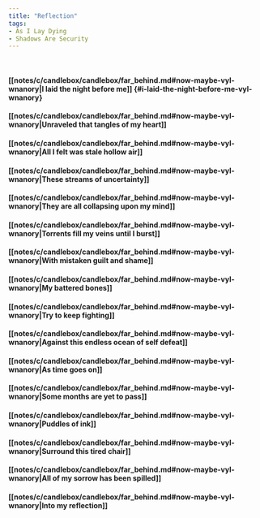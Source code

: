 ```yaml
---
title: "Reflection"
tags:
- As I Lay Dying
- Shadows Are Security
---
```

&nbsp;
#### [[notes/c/candlebox/candlebox/far_behind.md#now-maybe-vyl-wnanory|I laid the night before me]] {#i-laid-the-night-before-me-vyl-wnanory}
#### [[notes/c/candlebox/candlebox/far_behind.md#now-maybe-vyl-wnanory|Unraveled that tangles of my heart]]
#### [[notes/c/candlebox/candlebox/far_behind.md#now-maybe-vyl-wnanory|All I felt was stale hollow air]]
#### [[notes/c/candlebox/candlebox/far_behind.md#now-maybe-vyl-wnanory|These streams of uncertainty]]
#### [[notes/c/candlebox/candlebox/far_behind.md#now-maybe-vyl-wnanory|They are all collapsing upon my mind]]
#### [[notes/c/candlebox/candlebox/far_behind.md#now-maybe-vyl-wnanory|Torrents fill my veins until I burst]]
#### [[notes/c/candlebox/candlebox/far_behind.md#now-maybe-vyl-wnanory|With mistaken guilt and shame]]
#### [[notes/c/candlebox/candlebox/far_behind.md#now-maybe-vyl-wnanory|My battered bones]]
#### [[notes/c/candlebox/candlebox/far_behind.md#now-maybe-vyl-wnanory|Try to keep fighting]]
#### [[notes/c/candlebox/candlebox/far_behind.md#now-maybe-vyl-wnanory|Against this endless ocean of self defeat]]
#### [[notes/c/candlebox/candlebox/far_behind.md#now-maybe-vyl-wnanory|As time goes on]]
#### [[notes/c/candlebox/candlebox/far_behind.md#now-maybe-vyl-wnanory|Some months are yet to pass]]
#### [[notes/c/candlebox/candlebox/far_behind.md#now-maybe-vyl-wnanory|Puddles of ink]]
#### [[notes/c/candlebox/candlebox/far_behind.md#now-maybe-vyl-wnanory|Surround this tired chair]]
#### [[notes/c/candlebox/candlebox/far_behind.md#now-maybe-vyl-wnanory|All of my sorrow has been spilled]]
#### [[notes/c/candlebox/candlebox/far_behind.md#now-maybe-vyl-wnanory|Into my reflection]]
